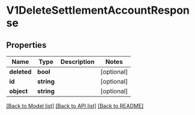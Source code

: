 # V1DeleteSettlementAccountResponse

## Properties
Name | Type | Description | Notes
------------ | ------------- | ------------- | -------------
**deleted** | **bool** |  | [optional] 
**id** | **string** |  | [optional] 
**object** | **string** |  | [optional] 

[[Back to Model list]](../README.md#documentation-for-models) [[Back to API list]](../README.md#documentation-for-api-endpoints) [[Back to README]](../README.md)


